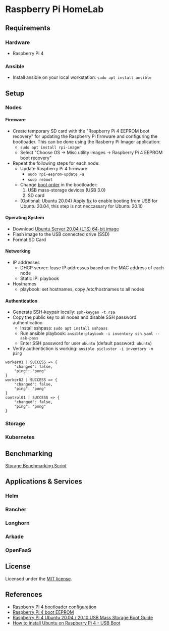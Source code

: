 # Raspberry Pi HomeLab
## Requirements
### Hardware
- Raspberry Pi 4
### Ansible
- Install ansible on your local workstation: `sudo apt install ansible`
## Setup
### Nodes
#### Firmware
- Create temporary SD card with the "Raspberry Pi 4 EEPROM boot recovery" for updating the Raspberry Pi firmware and configuring the bootloader. This can be done using the Rasberry Pi Imager application:
    - `sudo apt install rpi-imager`
    - Select "Choose OS -> Misc utility images -> Raspberry Pi 4 EEPROM boot recovery"
- Repeat the following steps for each node:
    - Update Raspberry Pi 4 firmware
        - `sudo rpi-eeprom-update -a`
        - `sudo reboot`
    - Change [boot order](./usb-boot/raspi-firmware-boot-config.sh) in the bootloader:
        1. USB mass-storage devices (USB 3.0)
        2. SD card
    - (Optional: Ubuntu 20.04) Apply [fix](./usb-boot/ubuntu-20.04-boot-fix.sh) to enable booting from USB for Ubuntu 20.04, this step is not neccassary for Ubuntu 20.10
#### Operating System
- Download [Ubuntu Server 20.04 (LTS) 64-bit image](https://ubuntu.com/download/raspberry-pi)
- Flash image to the USB connected drive (SSD)
- Format SD Card
#### Networking
- IP addresses
    - DHCP server: lease IP addresses based on the MAC address of each node
    - Static IP: playbook
- Hostnames
    - playbook: set hostnames, copy /etc/hostnames to all nodes
#### Authentication
- Generate SSH-keypair locally: `ssh-keygen -t rsa`
- Copy the public key to all nodes and disable SSH password authentication
    - Install sshpass: `sudo apt install sshpass`
    - Run ansible playbook: `ansible-playbook -i inventory ssh.yaml --ask-pass`
    - Enter SSH password for user `ubuntu` (default password: `ubuntu`)
- Verify authentiction is working: `ansible picluster -i inventory -m ping`
```
worker01 | SUCCESS => {
    "changed": false,
    "ping": "pong"
}
worker02 | SUCCESS => {
    "changed": false,
    "ping": "pong"
}
control01 | SUCCESS => {
    "changed": false,
    "ping": "pong"
}
```
### Storage
### Kubernetes

## Benchmarking
[Storage Benchmarking Script](https://github.com/TheRemote/PiBenchmarks)

## Applications & Services
### Helm
### Rancher
### Longhorn
### Arkade
### OpenFaaS

## License
Licensed under the [MIT license](http://mit-license.org/WouterStemgee).

## References
- [Raspberry Pi 4 bootloader configuration
](https://www.raspberrypi.org/documentation/hardware/raspberrypi/bcm2711_bootloader_config.md)
- [Raspberry Pi 4 boot EEPROM](https://www.raspberrypi.org/documentation/hardware/raspberrypi/booteeprom.md)
- [Raspberry Pi 4 Ubuntu 20.04 / 20.10 USB Mass Storage Boot Guide](https://jamesachambers.com/raspberry-pi-4-ubuntu-20-04-usb-mass-storage-boot-guide/)
- [How to install Ubuntu on Raspberry Pi 4 - USB Boot](https://ubuntu.com/tutorials/how-to-install-ubuntu-desktop-on-raspberry-pi-4#4-optional-usb-boot)
